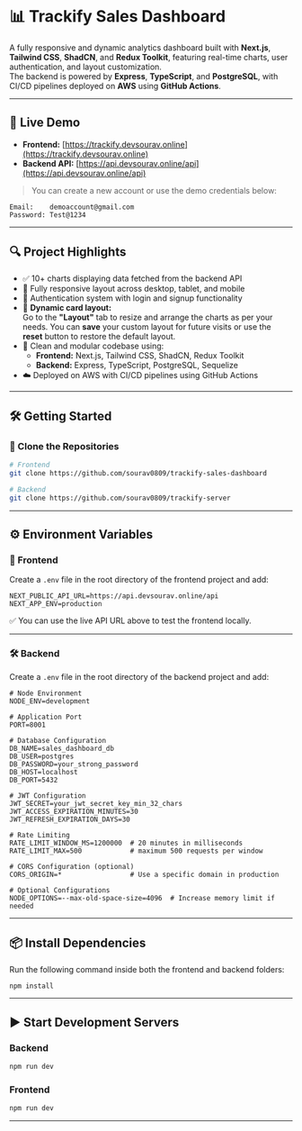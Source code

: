 # 📊 Trackify Sales Dashboard

A fully responsive and dynamic analytics dashboard built with **Next.js**, **Tailwind CSS**, **ShadCN**, and **Redux Toolkit**, featuring real-time charts, user authentication, and layout customization.  
The backend is powered by **Express**, **TypeScript**, and **PostgreSQL**, with CI/CD pipelines deployed on **AWS** using **GitHub Actions**.

---

## 🚀 Live Demo

- **Frontend:** [https://trackify.devsourav.online](https://trackify.devsourav.online)  
- **Backend API:** [https://api.devsourav.online/api](https://api.devsourav.online/api)

> You can create a new account or use the demo credentials below:

```
Email:    demoaccount@gmail.com  
Password: Test@1234
```

---

## 🔍 Project Highlights

- ✅ 10+ charts displaying data fetched from the backend API
- 📱 Fully responsive layout across desktop, tablet, and mobile
- 🔐 Authentication system with login and signup functionality
- 🧩 **Dynamic card layout:**  
  Go to the **"Layout"** tab to resize and arrange the charts as per your needs. You can **save** your custom layout for future visits or use the **reset** button to restore the default layout.
- 🧼 Clean and modular codebase using:
  - **Frontend:** Next.js, Tailwind CSS, ShadCN, Redux Toolkit  
  - **Backend:** Express, TypeScript, PostgreSQL, Sequelize
- ☁️ Deployed on AWS with CI/CD pipelines using GitHub Actions

---

## 🛠️ Getting Started

### 🔗 Clone the Repositories

```bash
# Frontend
git clone https://github.com/sourav0809/trackify-sales-dashboard

# Backend
git clone https://github.com/sourav0809/trackify-server
```

---

## ⚙️ Environment Variables

### 🔧 Frontend

Create a `.env` file in the root directory of the frontend project and add:

```env
NEXT_PUBLIC_API_URL=https://api.devsourav.online/api
NEXT_APP_ENV=production
```

✅ You can use the live API URL above to test the frontend locally.

---

### 🛠️ Backend

Create a `.env` file in the root directory of the backend project and add:

```env
# Node Environment
NODE_ENV=development

# Application Port
PORT=8001

# Database Configuration
DB_NAME=sales_dashboard_db
DB_USER=postgres
DB_PASSWORD=your_strong_password
DB_HOST=localhost
DB_PORT=5432

# JWT Configuration
JWT_SECRET=your_jwt_secret_key_min_32_chars
JWT_ACCESS_EXPIRATION_MINUTES=30
JWT_REFRESH_EXPIRATION_DAYS=30

# Rate Limiting
RATE_LIMIT_WINDOW_MS=1200000  # 20 minutes in milliseconds
RATE_LIMIT_MAX=500            # maximum 500 requests per window

# CORS Configuration (optional)
CORS_ORIGIN=*                 # Use a specific domain in production

# Optional Configurations
NODE_OPTIONS=--max-old-space-size=4096  # Increase memory limit if needed
```

---

## 📦 Install Dependencies

Run the following command inside both the frontend and backend folders:

```bash
npm install
```

---

## ▶️ Start Development Servers

### Backend

```bash
npm run dev
```

### Frontend

```bash
npm run dev
```

---
